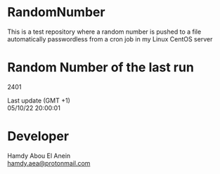 # RandomNumber    
This is a test repository where a random number is pushed to a file automatically passwordless from a cron job in my Linux CentOS server    
# Random Number of the last run   
2401
      
Last update (GMT +1)    
05/10/22 20:00:01
# Developer    
Hamdy Abou El Anein   
hamdy.aea@protonmail.com
